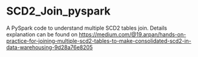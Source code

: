 # SCD2_Join_pyspark
A PySpark code to understand multiple SCD2 tables join. Details explanation can be found on https://medium.com/@19.arpan/hands-on-practice-for-joining-multiple-scd2-tables-to-make-consolidated-scd2-in-data-warehousing-9d28a76e8205

